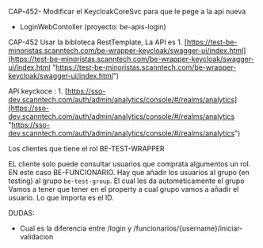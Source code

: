  
CAP-452- Modificar el KeycloakCoreSvc para que le pege a la api nueva

- LoginWebContoller (proyecto: be-apis-login)


 
CAP-452
Usar la bibloteca RestTemplate, 
La API es 1.  [https://test-be-minoristas.scanntech.com/be-wrapper-keycloak/swagger-ui/index.html](https://test-be-minoristas.scanntech.com/be-wrapper-keycloak/swagger-ui/index.html "https://test-be-minoristas.scanntech.com/be-wrapper-keycloak/swagger-ui/index.html")



APi keyckoce : 1.  [https://sso-dev.scanntech.com/auth/admin/analytics/console/#/realms/analytics](https://sso-dev.scanntech.com/auth/admin/analytics/console/#/realms/analytics "https://sso-dev.scanntech.com/auth/admin/analytics/console/#/realms/analytics")

Los clientes que tiene el rol BE-TEST-WRAPPER

EL cliente solo puede consultar usuarios que comprata algumentos un rol. EN este caso BE-FUNCIONARIO. 
Hay que añadir los usuarios al grupo (en testing) al grupo `be-test-group`. El cual les da autometicamente el grupo 
Vamos a tener que tener en el property a cual grupo vamos a añadir el usuario. Lo que importa es el ID. 



DUDAS: 
- Cual es la diferencia entre /login y /funcionarios/{username}/iniciar-validacion